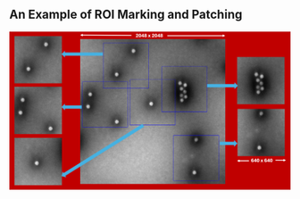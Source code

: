 ##                                                  An Example of ROI Marking and Patching

![Manual ROI Patching Tool](https://github.com/orukundo/Manual-ROI-Patching-Pre-Annotation-Tool/blob/main/ManualRoiPatchingTool.png)

